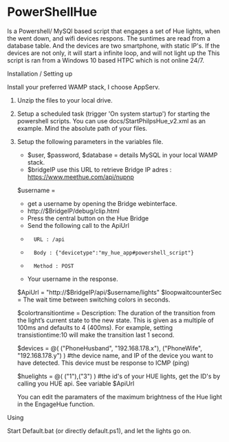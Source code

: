 # PowerShellHue

Is a Powershell/ MySQl based script that engages a set of Hue lights, when the went down, and wifi devices respons.
The suntimes are read from a database table. And the devices are two smartphone, with static IP's. If the devices are not only, it will start a infinite loop, and will not light up the 
This script is ran from a Windows 10 based HTPC which is not online 24/7.   

Installation / Setting up 

Install your preferred WAMP stack, I choose AppServ. 

1. Unzip the files to your local drive.

2. Setup a scheduled task (trigger 'On system startup') for starting the powershell scripts. You can use docs/StartPhilpsHue_v2.xml as an example. Mind the absolute path of your files.

3. Setup the following parameters in the variables file.

	- $user, $password, $database = details MySQL in your local WAMP stack.
	- $bridgeIP use this URL to retrieve Bridge IP adres : https://www.meethue.com/api/nupnp
	
	$username 				= 
	- get a username by opening the Bridge webinterface.
	- 	http://$BridgeIP/debug/clip.html
	-	Press the central button on the Hue Bridge
	- 	Send the following call to the ApiUrl
	- 		URL : /api
	-  		Body : {"devicetype":"my_hue_app#powershell_script"}
	-		Method : POST
	-	Your username in the response.
	
	$ApiUrl 				= "http://$BridgeIP/api/$username/lights"
	$loopwaitcounterSec		= The wait time between switching colors in seconds.
	
	$colortransitiontime	= Description: The duration of the transition from the light’s current state to the new state. This is given as a multiple of 100ms and defaults to 4 (400ms). For example, setting transistiontime:10 will make the transition last 1 second.
	
	
	$devices = @( ("PhoneHusband", "192.168.178.x"), ("PhoneWife", "192.168.178.y") )
		#the device name, and IP of the device you want to have detected. This device must be response to ICMP (ping)
	
	$huelights = @( ("1"),("3") )
		#the id's of your HUE lights, get the ID's by calling you HUE api. See variable $ApiUrl

	You can edit the paramaters of the maximum brightness of the Hue light in the EngageHue function.
	
	
Using 

Start Default.bat (or directly default.ps1), and let the lights go on.